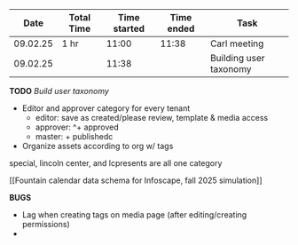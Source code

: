 
| Date     | Total Time | Time started | Time ended | Task                   |
| -------- | ---------- | ------------ | ---------- | ---------------------- |
| 09.02.25 | 1 hr       | 11:00        | 11:38      | Carl meeting           |
| 09.02.25 |            | 11:38        |            | Building user taxonomy |


**TODO**
*Build user taxonomy*
- Editor and approver category for every tenant
	- editor: save as created/please review, template & media access 
	- approver: ^+ approved
	- master: + publishedc
- Organize assets according to org w/ tags

special, lincoln center, and lcpresents are all one category



[[Fountain calendar data schema for Infoscape, fall 2025 simulation]]  

**BUGS**
- Lag when creating tags on media page (after editing/creating permissions)
- 